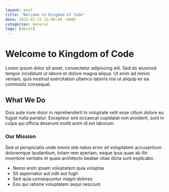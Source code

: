 ```yaml
---
layout: post
title: "Welcome to Kingdom of Code"
date: 2025-02-25 12:00:00 -0000
categories: General
tags: [about]
---
```


# Welcome to Kingdom of Code

Lorem ipsum dolor sit amet, consectetur adipiscing elit. Sed do eiusmod tempor incididunt ut labore et dolore magna aliqua. Ut enim ad minim veniam, quis nostrud exercitation ullamco laboris nisi ut aliquip ex ea commodo consequat.

## What We Do

Duis aute irure dolor in reprehenderit in voluptate velit esse cillum dolore eu fugiat nulla pariatur. Excepteur sint occaecat cupidatat non proident, sunt in culpa qui officia deserunt mollit anim id est laborum.

### Our Mission

Sed ut perspiciatis unde omnis iste natus error sit voluptatem accusantium doloremque laudantium, totam rem aperiam, eaque ipsa quae ab illo inventore veritatis et quasi architecto beatae vitae dicta sunt explicabo.

- Nemo enim ipsam voluptatem quia voluptas
- Sit aspernatur aut odit aut fugit
- Sed quia consequuntur magni dolores
- Eos qui ratione voluptatem sequi nesciunt